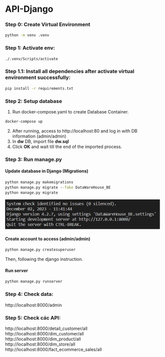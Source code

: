 # API-Django
### Step 0: Create Virtual Environment
```cmd
python -m venv .venv
```
 
### Step 1: Activate env:
```cmd
./.venv/Scripts/activate
```

### Step 1.1: Install all dependencies after activate virtual environment successfully:
```cmd
pip install -r requirements.txt
```

### Step 2: Setup database
1. Run docker-compose.yaml to create Database Container.
```cmd
docker-compose up
```
2. After running, access to http://localhost:80 and log in with DB information (admin/admin)
3. In **dw** DB, import file **dw.sql**
4. Click **OK** and wait till the end of the imported process.

### Step 3: Run manage.py

#### Update database in Django (Migrations)
```cmd
python manage.py makemigrations
python manage.py migrate --fake DataWareHouse_BE
python manage.py migrate
```
![Alt text](image.png)

#### Create account to access (admin/admin)
```cmd
python manage.py createsuperuser  
```
Then, following the django instruction.

#### Run server
```cmd
python manage.py runserver
```

### Step 4: Check data:

http://localhost:8000/admin

### Step 5: Check các API:

http://localhost:8000/detail_customer/all \
http://localhost:8000/dim_customer/all \
http://localhost:8000/dim_product/all \
http://localhost:8000/dim_store/all \
http://localhost:8000/fact_ecommerce_sales/all 
